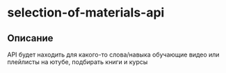 # selection-of-materials-api

## Описание
API будет находить для какого-то слова/навыка обучающие видео или плейлисты на ютубе, подбирать книги и курсы
